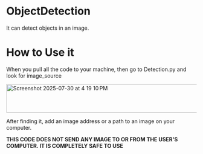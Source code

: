 # ObjectDetection
It can detect objects in an image. 

# How to Use it
When you pull all the code to your machine, then go to Detection.py and look for image_source

<img width="1221" height="75" alt="Screenshot 2025-07-30 at 4 19 10 PM" src="https://github.com/user-attachments/assets/05a823ef-a5e0-47e6-a45f-758cd8fa293e" />

After finding it, add an image address or a path to an image on your computer.

**THIS CODE DOES NOT SEND ANY IMAGE TO OR FROM THE USER'S COMPUTER. IT IS COMPLETELY SAFE TO USE**
